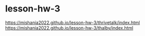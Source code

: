 # lesson-hw-3

https://mishania2022.github.io/lesson-hw-3/thrivetalk/index.html<br>
https://mishania2022.github.io/lesson-hw-3/thalby/index.html
